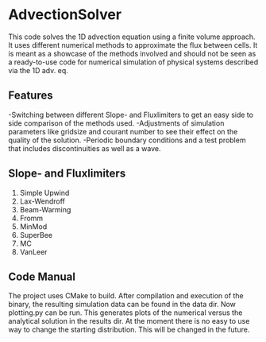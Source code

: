 # AdvectionSolver
This code solves the 1D advection equation using a finite volume approach. It uses different numerical methods to approximate the flux between cells. It is meant as a showcase of the methods involved and should not be seen as a ready-to-use code for numerical simulation of physical systems described via the 1D adv. eq.

## Features
-Switching between different Slope- and Fluxlimiters to get an easy side to side comparison of the methods used. 
-Adjustments of simulation parameters like gridsize and courant number to see their effect on the quality of the solution.
-Periodic boundary conditions and a test problem that includes discontinuities as well as a wave.

## Slope- and Fluxlimiters
1. Simple Upwind
2. Lax-Wendroff
3. Beam-Warming
4. Fromm
5. MinMod
6. SuperBee
7. MC
8. VanLeer

## Code Manual
The project uses CMake to build. After compilation and execution of the binary, the resulting simulation data can be found in the data dir. Now plotting.py can be run. This generates plots of the numerical versus the analytical solution in the results dir. At the moment there is no easy to use way to change the starting distribution. This will be changed in the future.
